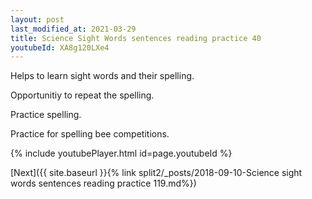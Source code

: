 ```yaml
---
layout: post
last_modified_at: 2021-03-29
title: Science Sight Words sentences reading practice 40
youtubeId: XA8g120LXe4
---
```

 
 
Helps to learn sight words and their spelling.

Opportunitiy to repeat the spelling. 

Practice spelling. 
 
Practice for spelling bee competitions. 
 
{% include youtubePlayer.html id=page.youtubeId %}
 
 

[Next]({{ site.baseurl }}{% link  split2/_posts/2018-09-10-Science sight words sentences reading practice 119.md%})
 
